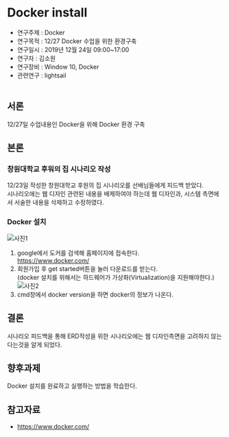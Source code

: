 # Docker install

* 연구주제 : Docker<br>
* 연구목적 : 12/27 Docker 수업을 위한 환경구축<br>
* 연구일시 : 2019년 12월 24일 09:00~17:00<br>
* 연구자 : 김소원 <br>
* 연구장비 : Window 10, Docker<br>
* 관련연구 : lightsail<br><br>

## 서론
12/27일 수업내용인 Docker을 위해 Docker 환경 구축<br>

## 본론
### **창원대학교 후워의 집 시나리오 작성**
12/23일 작성한 창원대학교 후원의 집 시나리오를 선배님들에게 피드백 받았다.<br>
시나리오에는 웹 디자인 관련된 내용을 배제하여야 하는데 웹 디자인과, 시스템 측면에서 서술한 내용을 삭제하고 수정하였다.<br>

### **Docker 설치**
![사진1](https://subicura.com/assets/article_images/2017-01-19-docker-guide-for-beginners-1/docker-logo.png)
1. google에서 도커를 검색해 홈페이지에 접속한다.<br>
 https://www.docker.com/ <br>
2. 회원가입 후 get started버튼을 눌러 다운로드를 받는다.<br>
(docker 설치를 위해서는 하드웨어가 가상화(Virtualization)을 지원해야한다.)<br>
![사진2](https://miro.medium.com/max/925/1*83osvyf9riRlbjeseFCltw.png)
3. cmd창에서 docker version을 하면 docker의 정보가 나온다.
 
## 결론
시나리오 피드백을 통해 ERD작성을 위한 시나리오에는 웹 디자인측면을 고려하지 않는 다는것을 알게 되었다.

## 향후과제
Docker 설치를 완료하고 실행하는 방법을 학습한다.

## 참고자료
*  https://www.docker.com/ 